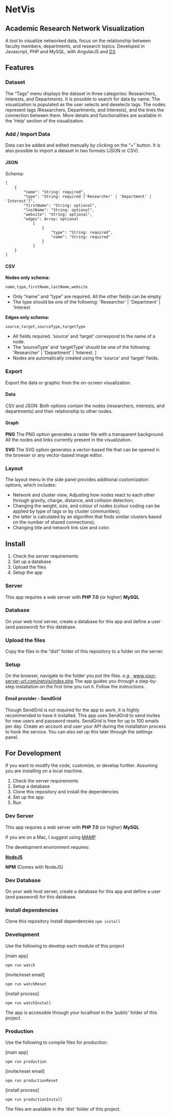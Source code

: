 # NetVis

## Academic Research Network Visualization

A tool to visualize networked data, focus on the relationship between faculty members, departments, and research topics.
Developed in Javascript, PHP and MySQL, with AngularJS and [D3](https://d3js.org/).

## Features

### Dataset

The “Tags” menu displays the dataset in three categories: Researchers, Interests, and Departments. It is possible to search for data by name. The visualization is populated as the user selects and deselects tags. The nodes represent tags (Researchers, Departments, and Interests), and the lines the connection between them. More details and functionalities are available in the ‘Help’ section of the visualization.

### Add / Import Data

Data can be added and edited manually by clicking on the “+” button.
It is also possible to import a dataset in two formats (JSON or CSV).

#### JSON

Schema:

    [   
        {
            "name": "String: required",
            "type": "String: required ['Researcher' | 'Department' | 'Interest']",
            "firstName": "String: optional",
            "lastName": "String: optional",
            "website": "String: optional",
            "edges": Array: optional
                [
                    {
                        "type": "String: required",
                        "name": "String: required"
                    }
                ]
        }
    ]

#### CSV

**Nodes only schema:**

    name,type,firstName,lastName,website

- Only “name” and “type” are required. All the other fields can be
   empty.
- The type should be one of the following: 'Researcher' | 'Department' | 'Interest

**Edges only schema:**

    source,target,sourceType,targetType

- All fields required. ‘source’ and ‘target’ correspond to the name of a node.
- The ‘sourceType’ and ‘targetType’ should be one of the following: 'Researcher' | 'Department' | ‘Interest. ]
- Nodes are automatically created using the ‘source’ and ‘target’ fields.

### Export

Export the data or graphic from the on-screen visualization.  

#### Data

CSV and JSON: Both options contain the nodes (researchers, interests, and departments) and their relationship to other nodes.

#### Graph

**PNG**
The PNG option generates a raster file with a transparent background. All the nodes and links currently present in the visualization.

**SVG**
The SVG option generates a vector-based file that can be opened in the browser or any vector-based image editor.

### Layout

The layout menu in the side panel provides additional customization options, which includes:  

- Network and cluster view;   Adjusting how nodes react to each other through gravity, charge, distance, and collision detection;
- Changing the weight, size, and colour of nodes (colour coding can be applied by type of tags or by cluster communities);
- the latter is calculated by an algorithm that finds similar clusters based on the number of shared connections);
- Changing title and network link size and color.

## Install

1. Check the server requirements
2. Set up a database
3. Upload the files
4. Setup the app

### Server

This app requires a web server with
**PHP 7.0** (or higher)
**MySQL**

### Database

On your web host server, create a database for this app and define a user (and password) for this database.  

### Upload the files

Copy the files in the “dist” folder of this repository to a folder on the server.

### Setup

On the browser, navigate to the folder you put the files. *e.g.*, www.your-server-url.com/netvis/index.php
The app guides you through a step-by-step installation on the first time you run it. Follow the instructions.

#### Email provider - SendGrid

Though SendGrid is not required for the app to work, it is highly recommended to have it installed. This app uses SendGrid to send invites for new users and password resets. SendGrid is free for up to 100 emails per day. Create an account and user your API during the installation process to hook the service. You can also set up this later through the settings panel.

## For Development

If you want to modify the code, customize, or develop further.
Assuming you are installing on a local machine.

1. Check the server requirements
2. Setup a database
3. Clone this repository and install the dependencies
4. Set up the app
5. Run

### Dev Server

This app requires a web server with
**PHP 7.0** (or higher)
**MySQL**

If you are on a Mac, I suggest using [MAMP](https://www.mamp.info/en/)

The development environment requires:

[**NodeJS**](https://nodejs.org/en/)

**NPM** (Comes with NodeJS)

### Dev Database

On your web host server, create a database for this app and define a user (and password) for this database.

### Install dependencies

Clone this repository
Install dependencies `npm install`

### Development

Use the following to develop each module of this project

[main app]

`npm run watch`

[invite/reset email]

`npm run watchReset`

[install process]

`npm run watchInstall`

The app is accessible through your localhost in the ‘public’ folder of this project.

### Production

Use the following to compile files for production:

[main app]

`npm run production`

 [invite/reset email]

`npm run productionReset`

[install process]

`npm run productionInstall`

The files are available in the ‘dist’ folder of this project.
